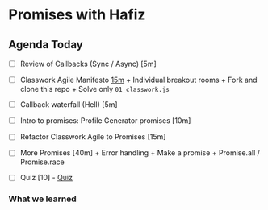 Promises with Hafiz
===

## Agenda Today

- [ ] Review of Callbacks (Sync / Async) [5m]

- [ ] Classwork Agile Manifesto [15m](https://github.com/hafbau/w2d4_classwork)
      + Individual breakout rooms
      + Fork and clone this repo
      + Solve only `01_classwork.js`

- [ ] Callback waterfall (Hell) [5m]

- [ ] Intro to promises: Profile Generator promises [10m]

- [ ] Refactor Classwork Agile to Promises [15m]

- [ ] More Promises [40m]
      + Error handling
      + Make a promise
      + Promise.all / Promise.race
- [ ] Quiz [10]
      - [Quiz](https://gist.github.com/hafbau/d6a023b7aff7f0dae80c11d4c23ec026)


### What we learned